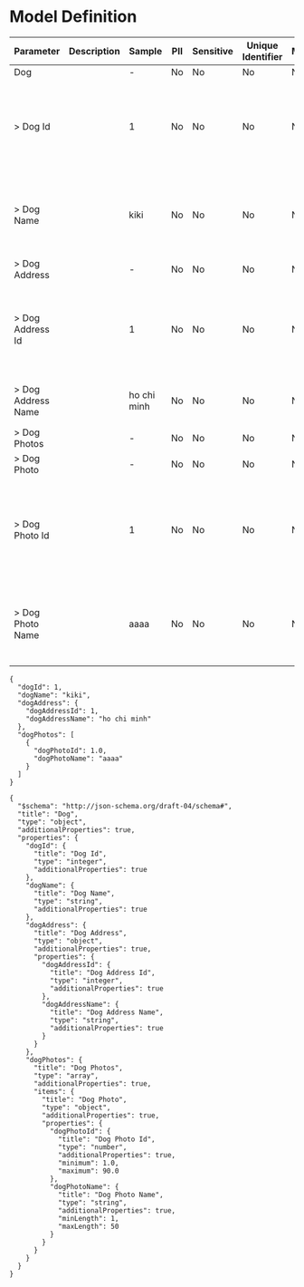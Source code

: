 # Model Definition
| Parameter | Description | Sample | PII | Sensitive | Unique Identifier | Mandatory | Default | Details |
| --- | --- | --- | --- | --- | --- | --- | --- | --- |
|  Dog |  |  -  | No | No | No | No |  |Data Type : object<br>  |
| &gt; Dog Id |  | 1 | No | No | No | No |  |Data Type : integer<br> Mininum :  - <br> Exclusive Minimum : No<br> Maximum :  - <br> Exclusive Maximum : No<br> Multiple Of :  - <br>  |
| &gt; Dog Name |  | kiki | No | No | No | No |  |Data Type : string<br> Min. length :  - <br> Max. length :  - <br> Regex :  - <br> Allow Null : false<br> Faker : name.firstName<br>  |
| &gt; Dog Address |  |  -  | No | No | No | No |  |Data Type : object<br>  |
| &gt; Dog Address Id |  | 1 | No | No | No | No |  |Data Type : integer<br> Mininum :  - <br> Exclusive Minimum : No<br> Maximum :  - <br> Exclusive Maximum : No<br> Multiple Of :  - <br>  |
| &gt; Dog Address Name |  | ho chi minh | No | No | No | No |  |Data Type : string<br> Min. length :  - <br> Max. length :  - <br> Regex :  - <br>  |
| &gt; Dog Photos |  |  -  | No | No | No | No |  |Data Type : array<br>  |
| &gt; Dog Photo |  |  -  | No | No | No | No |  |Data Type : object<br>  |
| &gt; Dog Photo Id |  | 1 | No | No | No | No |  |Data Type : number<br> Mininum : 1<br> Exclusive Minimum : No<br> Maximum : 90<br> Exclusive Maximum : No<br> Multiple Of :  - <br> Allow Null : false<br>  |
| &gt; Dog Photo Name |  | aaaa | No | No | No | No |  |Data Type : string<br> Min. length : 1<br> Max. length : 50<br> Regex :  - <br> Allow Null : false<br> Faker : address.streetName<br>  |





```
{
  "dogId": 1,
  "dogName": "kiki",
  "dogAddress": {
    "dogAddressId": 1,
    "dogAddressName": "ho chi minh"
  },
  "dogPhotos": [
    {
      "dogPhotoId": 1.0,
      "dogPhotoName": "aaaa"
    }
  ]
}
```




```
{
  "$schema": "http://json-schema.org/draft-04/schema#",
  "title": "Dog",
  "type": "object",
  "additionalProperties": true,
  "properties": {
    "dogId": {
      "title": "Dog Id",
      "type": "integer",
      "additionalProperties": true
    },
    "dogName": {
      "title": "Dog Name",
      "type": "string",
      "additionalProperties": true
    },
    "dogAddress": {
      "title": "Dog Address",
      "type": "object",
      "additionalProperties": true,
      "properties": {
        "dogAddressId": {
          "title": "Dog Address Id",
          "type": "integer",
          "additionalProperties": true
        },
        "dogAddressName": {
          "title": "Dog Address Name",
          "type": "string",
          "additionalProperties": true
        }
      }
    },
    "dogPhotos": {
      "title": "Dog Photos",
      "type": "array",
      "additionalProperties": true,
      "items": {
        "title": "Dog Photo",
        "type": "object",
        "additionalProperties": true,
        "properties": {
          "dogPhotoId": {
            "title": "Dog Photo Id",
            "type": "number",
            "additionalProperties": true,
            "minimum": 1.0,
            "maximum": 90.0
          },
          "dogPhotoName": {
            "title": "Dog Photo Name",
            "type": "string",
            "additionalProperties": true,
            "minLength": 1,
            "maxLength": 50
          }
        }
      }
    }
  }
}
```

